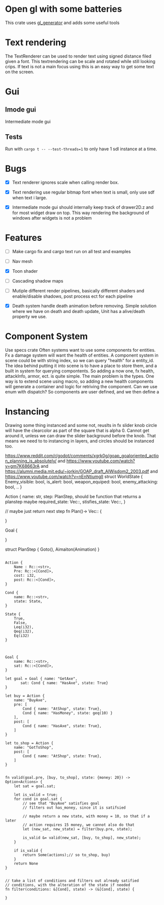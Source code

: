 # Open gl with some batteries

This crate uses [gl_generator](https://crates.io/crates/gl_generator) and adds some useful tools


# Text rendering

The TextRenderer can be used to render text using signed distance filed given a font. This textrendering can be scale and rotated while still looking crips. If text is not a main focus using this is an easy way to get some text on the screen.


# Gui
## Imode gui

Intermediate mode gui

## Tests

Run with `cargo t -- --test-threads=1` to only have 1 sdl instance at a time.

# Bugs

* [x] Text renderer ignores scale when calling render box.
* [x] Text rendering use regular bitmap font when text is small, only use sdf when text i large.
* [x] Intermediate mode gui should internally keep track of drawer2D.z and for most widget draw on top. This way rendering the background of windows after widgets is not a problem


# Features
* [ ] Make cargo fix and cargo text run on all test and examples
* [ ] Nav mesh
* [x] Toon shader
* [ ] Cascading shadow maps
* [ ] Mutiple different render pipelines, basically different shaders and enable/disable shadows, post process ect for each pipeline
* [x] Death system handle death animation before removing. Simple solution where we have on death and death update, Unit has a alive/death property we use.



# Component System
Use specs crate
Often systems want to use some components for entities. Fx a damage system will want the health of entities. A component system in scene could be
with string index, so we can query "health" for a entity_id. The idea behind putting it into scene is to have a place to store them, and a built in system for querying
compontents. So adding a now one, fx health, attackInfo, armor, ect. is quite simple. The main problem is the types. One way is to extend scene using macro,
so adding a new health components will generate a container and logic for retriving the component. Can we use enum with dispatch? So components are user defined,
and we then define a

# Instancing
Drawing some thing instanced and some not, reuslts in fx slider knob circle will have the clearcolor as part of the square that is
alpha 0. Cannot get around it, unless we can draw the slider background before the knob. That means we need to to instancing in
layers, and circles should be instanced too.


https://www.reddit.com/r/godot/comments/xgrk0g/goap_goaloriented_action_planning_is_absolutely/
and https://www.youtube.com/watch?v=gm7K68663rA
and https://alumni.media.mit.edu/~jorkin/GOAP_draft_AIWisdom2_2003.pdf
and https://www.youtube.com/watch?v=nEnNtiumgII
struct WorldState {
  Enemy_visible: bool,
  is_alert: bool,
  weapon_equiped: bool,
  enemy_attacking: bool,
  ..
}


Action<WorldState> {
  name: str,
step: PlanStep, should be function that returns a planstep maybe
required_state: Vec::<ReqState>,
stisfies_state: Vec::<ReqState>,
}


// maybe just return next step
fn Plan()-> Vec::<PlanStep> {

}

Goal {

}

struct PlanStep {
Goto(),
Aimaiton(Animation)
}


```

Action {
    Name : Rc::<str>,
    Pre: Rc::<[Cond]>,
    cost: i32,
    post: Rc::<[Cond]>,
}

Cond {
    name: Rc::<str>,
    state: State,
}

State {
    True,
    False,
    Leq(i32),
    Qeq(i32),
    Eq(i32)
}



Goal {
    name: Rc::<str>,
    sat: Rc::<[Cond]>,
}

let goal = Goal { name: "GetAxe",
       sat: Cond { name: "HasAxe", state: True}
}

let buy = Action {
    name: "BuyAxe",
    pre: [
        Cond { name: "AtShop", state: True},
        Cond { name: "HasMoney", state: geq(10) }
    ],
    post: [
        Cond { name: "HasAxe", state: True},
    ]
}

let to_shop = Action {
    name: "GotToShop",
    post: [
        Cond { name: "AtShop", state: True},
    ]
}


fn valid(goal.pre, [buy, to_shop], state: {money: 20}) -> Option<Actions> {
    let sat = goal.sat;

    let is_valid = true;
    for cond in goal.sat {
        // see that "BuyAxe" satisfies goal
        // filters out has_money, since it is satifsied

        // maybe return a new state, with money = 10, so that if a later
        // action requires 15 money, we cannot also do that
        let (new_sat, new_state) = filter(buy.pre, state);

        is_valid &= valid(new_sat, [buy, to_shop], new_state);
    }

    if is_valid {
        return Some(actions);// so to_shop, buy)
    }
    return None
}


// take a list of conditions and filters out already satified
// conditions, with the alteration of the state if needed
fn filter(conditions: &[Cond], state) -> (&[Cond], state) {

}
```
